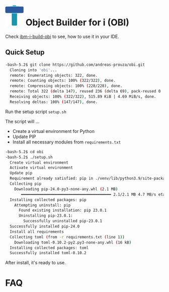 
# ![logo](docs/img/Open%20Source%20Logo%20smaller.png)  Object Builder for i (OBI)

Check [ibm-i-build-obi](https://github.com/andreas-prouza/ibm-i-build-obi) to see, how to use it in your IDE.

## Quick Setup

```sh
-bash-5.2$ git clone https://github.com/andreas-prouza/obi.git
  Cloning into 'obi'...
  remote: Enumerating objects: 322, done.
  remote: Counting objects: 100% (322/322), done.
  remote: Compressing objects: 100% (228/228), done.
  remote: Total 322 (delta 147), reused 236 (delta 69), pack-reused 0
  Receiving objects: 100% (322/322), 515.89 KiB | 4.69 MiB/s, done.
  Resolving deltas: 100% (147/147), done.
```

Run the setup script ```setup.sh```

The script will ...

* Create a virtual environment for Python
* Update PIP
* Install all necessary modules from ```requirements.txt```

```sh
-bash-5.2$ cd obi
-bash-5.2$ ./setup.sh
  Create virtual environment
  Activate virtual environment
  Update pip
  Requirement already satisfied: pip in ./venv/lib/python3.9/site-packages (23.0.1)
  Collecting pip
    Downloading pip-24.0-py3-none-any.whl (2.1 MB)
       ━━━━━━━━━━━━━━━━━━━━━━━━━━━━━━━━━━━━━━━━ 2.1/2.1 MB 4.7 MB/s eta 0:00:00
  Installing collected packages: pip
    Attempting uninstall: pip
      Found existing installation: pip 23.0.1
      Uninstalling pip-23.0.1:
        Successfully uninstalled pip-23.0.1
  Successfully installed pip-24.0
  Install all requirements
  Collecting toml (from -r requirements.txt (line 1))
    Downloading toml-0.10.2-py2.py3-none-any.whl (16 kB)
  Installing collected packages: toml
  Successfully installed toml-0.10.2
```

After install, it's ready to use.

# FAQ
